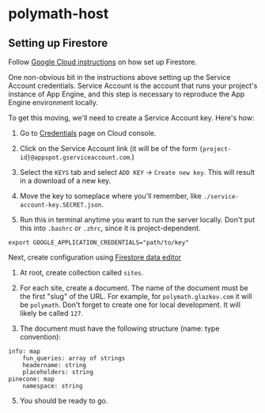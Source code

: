 # polymath-host

## Setting up Firestore

Follow [Google Cloud instructions](https://cloud.google.com/firestore/docs/create-database-server-client-library) on how set up Firestore.

One non-obvious bit in the instructions above setting up the Service Account credentials. Service Account is the account that runs your project's instance of App Engine, and this step is necessary to reproduce the App Engine environment locally.

To get this moving, we'll need to create a Service Account key. Here's how:

1. Go to [Credentials](https://console.cloud.google.com/apis/credentials) page on Cloud console.

2. Click on the Service Account link (it will be of the form `{project-id}@appspot.gserviceaccount.com`.)

3. Select the `KEYS` tab and select `ADD KEY` -> `Create new key`. This will result in a download of a new key.

4. Move the key to someplace where you'll remember, like `./service-account-key.SECRET.json`. 

5. Run this in terminal anytime you want to run the server locally. Don't put this into `.bashrc` or `.zhrc`, since it is project-dependent. 
```shell
export GOOGLE_APPLICATION_CREDENTIALS="path/to/key" 
```

Next, create configuration using [Firestore data editor](https://console.cloud.google.com/firestore/data/panel)

1. At root, create collection called `sites`.

2. For each site, create a document. The name of the document must be the first "slug" of the URL. For example, for `polymath.glazkov.com` it will be `polymath`. Don't forget to create one for local development. It will likely be called `127`.

3. The document must have the following structure (name: type convention):

```
info: map
    fun_queries: array of strings
    headername: string
    placeholders: string
pinecone: map
    namespace: string
```

5. You should be ready to go.